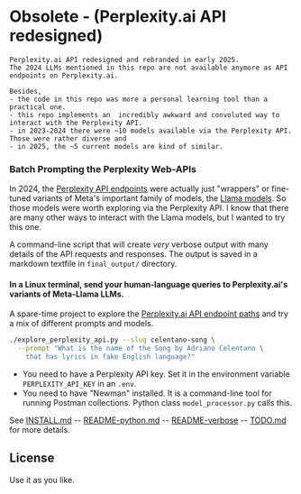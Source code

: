 <!-- markdownlint-disable MD001 MD022 MD026  -->
# Obsolete - (Perplexity.ai API redesigned)

```text
Perplexity.ai API redesigned and rebranded in early 2025.
The 2024 LLMs mentioned in this repo are not available anymore as API endpoints on Perplexity.ai.

Besides, 
- the code in this repo was more a personal learning tool than a practical one.  
- this repo implements an  incredibly awkward and convoluted way to interact with the Perplexity API.
- in 2023-2024 there were ~10 models available via the Perplexity API. Those were rather diverse and
- in 2025, the ~5 current models are kind of similar.

```

### Batch Prompting the Perplexity Web-APIs

In 2024, the [Perplexity API endpoints](https://docs.perplexity.ai/docs/model-cards)   were actually just "wrappers" or fine-tuned variants of Meta's important family of models, the [Llama models](https://github.com/meta-llama/). So those models were worth exploring via the Perplexity API. I know that there are many other ways to interact with the Llama models, but I 
wanted to try this one.

A command-line script that will create _very_ verbose output with many details of the API requests and responses. The output is saved in a markdown textfile in `final_output/` directory.

#### In a Linux terminal, send your human-language queries to Perplexity.ai's variants of Meta-Llama LLMs.  

A spare-time project to explore the [Perplexity.ai API endpoint paths](https://blog.perplexity.ai/blog/introducing-pplx-online-llms) and try a mix of different prompts and models.

```bash
./explore_perplexity_api.py --slug celentano-song \
  --prompt "What is the name of the Song by Adriano Celentano \
    that has lyrics in fake English language?" 
```

- You need to have a Perplexity API key. Set it in the environment variable `PERPLEXITY_API_KEY` in an `.env`.
- You need to have "Newman" installed. It is a command-line tool for running Postman collections. Python class `model_processor.py` calls this.

See [INSTALL.md](./doc/INSTALL.md) -- [README-python.md](./doc/README-python.md) -- [README-verbose](./doc/README-verbose.md) -- [TODO.md](./doc/TODO.md) for more details.

## License

Use it as you like.

